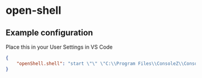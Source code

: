 # open-shell

## Example configuration

Place this in your User Settings in VS Code

```json
{
    "openShell.shell": "start \"\" \"C:\\Program Files\\ConsoleZ\\Console.exe\" -d \"%path%\""
}
```